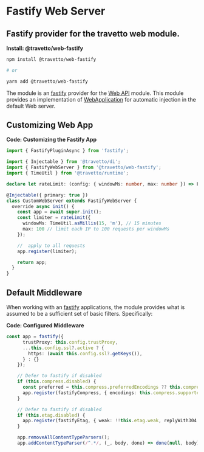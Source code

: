 <!-- This file was generated by @travetto/doc and should not be modified directly -->
<!-- Please modify https://github.com/travetto/travetto/tree/main/module/web-fastify/DOC.tsx and execute "npx trv doc" to rebuild -->
# Fastify Web Server

## Fastify provider for the travetto web module.

**Install: @travetto/web-fastify**
```bash
npm install @travetto/web-fastify

# or

yarn add @travetto/web-fastify
```

The module is an [fastify](https://www.fastify.io/) provider for the [Web API](https://github.com/travetto/travetto/tree/main/module/web#readme "Declarative api for Web Applications with support for the dependency injection.") module.  This module provides an implementation of [WebApplication](https://github.com/travetto/travetto/tree/main/module/web/src/application/app.ts#L17) for automatic injection in the default Web server.

## Customizing Web App

**Code: Customizing the Fastify App**
```typescript
import { FastifyPluginAsync } from 'fastify';

import { Injectable } from '@travetto/di';
import { FastifyWebServer } from '@travetto/web-fastify';
import { TimeUtil } from '@travetto/runtime';

declare let rateLimit: (config: { windowMs: number, max: number }) => FastifyPluginAsync;

@Injectable({ primary: true })
class CustomWebServer extends FastifyWebServer {
  override async init() {
    const app = await super.init();
    const limiter = rateLimit({
      windowMs: TimeUtil.asMillis(15, 'm'), // 15 minutes
      max: 100 // limit each IP to 100 requests per windowMs
    });

    //  apply to all requests
    app.register(limiter);

    return app;
  }
}
```

## Default Middleware
When working with an [fastify](https://www.fastify.io/) applications, the module provides what is assumed to be a sufficient set of basic filters. Specifically:

**Code: Configured Middleware**
```typescript
const app = fastify({
      trustProxy: this.config.trustProxy,
      ...this.config.ssl?.active ? {
        https: (await this.config.ssl?.getKeys()),
      } : {}
    });

    // Defer to fastify if disabled
    if (this.compress.disabled) {
      const preferred = this.compress.preferredEncodings ?? this.compress.supportedEncodings.filter(x => x !== 'deflate');
      app.register(fastifyCompress, { encodings: this.compress.supportedEncodings, requestEncodings: preferred });
    }

    // Defer to fastify if disabled
    if (this.etag.disabled) {
      app.register(fastifyEtag, { weak: !!this.etag.weak, replyWith304: true });
    }

    app.removeAllContentTypeParsers();
    app.addContentTypeParser(/^.*/, (_, body, done) => done(null, body));
```
